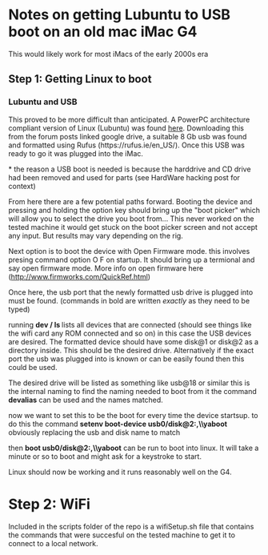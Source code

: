 <h1> Notes on getting Lubuntu to USB boot on an old mac iMac G4</h1> 

This would likely work for most iMacs of the early 2000s era

<h2> Step 1: Getting Linux to boot </h2>
<h3> Lubuntu and USB</h3>
This proved to be more difficult than anticipated. A PowerPC architecture compliant version of Linux (Lubuntu) was found <a href="https://forums.macrumors.com/threads/lubuntu-16-04-remix-updated.2204742/">here</a>. Downloading this from the forum posts linked google drive, a suitable 8 Gb usb was found and formatted using Rufus (https://rufus.ie/en_US/). Once this USB was ready to go it was plugged into the iMac. 

\* the reason a USB boot is needed is because the harddrive and CD drive had been removed and used for parts (see HardWare hacking post for context)

From here there are a few potential paths forward. Booting the device and pressing and holding the option key should bring up the "boot picker" which will allow you to select the drive you boot from... This never worked on the tested machine it would get stuck on the boot picker screen and not accept any input. But results may vary depending on the rig.

Next option is to boot the device with Open Firmware mode. this involves presing command option O F on startup. It should bring up a termional and say open firmware mode. More info on open firmware here (http://www.firmworks.com/QuickRef.html)

Once here, the usb port that the newly formatted usb drive is plugged into must be found. (commands in bold are written <i>exactly</i> as they need to be typed)

running <b>dev / ls </b> lists all devices that are connected (should see things like the wifi card any ROM connected and so on) in this case the USB devices are desired. The formatted device should have some disk@1 or disk@2 as a directory inside. This should be the desired drive. Alternatively if the exact port the usb was plugged into is known or can be easily found then this could be used. 

The desired drive will be listed as something like usb@18 or similar this is the internal naming to find the naming needed to boot from it the command <b>devalias</b> can be used and the names matched.

now we want to set this to be the boot for every time the device startsup. to do this the command <b>setenv boot-device usb0/disk@2:,\\\\yaboot</b> obviously replacing the usb and disk name to match 


then <b>boot usb0/disk@2:,\\\\yaboot</b> can be run to boot into linux. It will take a minute or so to boot and might ask for a keystroke to start.

Linux should now be working and it runs reasonably well on the G4. 

<h1>Step 2: WiFi</h1>

Included in the scripts folder of the repo is a wifiSetup.sh file that contains the commands that were succesful on the tested machine to get it to connect to a local network. 
